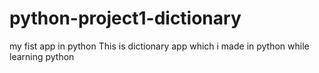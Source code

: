 # python-project1-dictionary
my fist app in python
This is dictionary app which i made in python while learning python 
